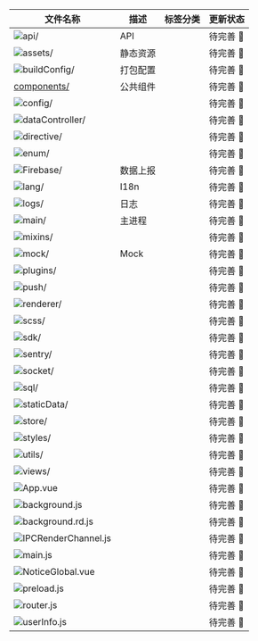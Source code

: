 | 文件名称                                       | 描述     | 标签分类 | 更新状态       |
| ---------------------------------------------- | -------- | -------- | -------------- |
| ![api/](/router/src/api/)                       | API      |          | 待完善 :punch: |
| ![assets/](/router/src/assets/)                 | 静态资源 |          | 待完善 :punch: |
| ![buildConfig/](/router/src/buildConfig/)       | 打包配置 |          | 待完善 :punch: |
| [components/](/router/src/components/)         | 公共组件 |          | 待完善 :punch: |
| ![config/](/router/src/config/)                 |          |          | 待完善 :punch: |
| ![dataController/](/router/src/dataController/) |          |          | 待完善 :punch: |
| ![directive/](/router/src/directive/)           |          |          | 待完善 :punch: |
| ![enum/](/router/src/enum/)                     |          |          | 待完善 :punch: |
| ![Firebase/](/router/src/Firebase/)             | 数据上报 |          | 待完善 :punch: |
| ![lang/](/router/src/lang/)                     | I18n     |          | 待完善 :punch: |
| ![logs/](/router/src/logs/)                     | 日志     |          | 待完善 :punch: |
| ![main/](/router/src/main/)                     | 主进程   |          | 待完善 :punch: |
| ![mixins/](/router/src/mixins/)                 |          |          | 待完善 :punch: |
| ![mock/](/router/src/mock/)                     | Mock     |          | 待完善 :punch: |
| ![plugins/](/router/src/plugins/)               |          |          | 待完善 :punch: |
| ![push/](/router/src/push/)                     |          |          | 待完善 :punch: |
| ![renderer/](/router/src/renderer/)             |          |          | 待完善 :punch: |
| ![scss/](/router/src/scss/)                     |          |          | 待完善 :punch: |
| ![sdk/](/router/src/sdk/)                       |          |          | 待完善 :punch: |
| ![sentry/](/router/src/sentry/)                 |          |          | 待完善 :punch: |
| ![socket/](/router/src/socket/)                 |          |          | 待完善 :punch: |
| ![sql/](/router/src/sql/)                       |          |          | 待完善 :punch: |
| ![staticData/](/router/src/staticData/)         |          |          | 待完善 :punch: |
| ![store/](/router/src/store/)                   |          |          | 待完善 :punch: |
| ![styles/](/router/src/styles/)                 |          |          | 待完善 :punch: |
| ![utils/](/router/src/utils/)                   |          |          | 待完善 :punch: |
| ![views/](/router/src/views/)                   |          |          | 待完善 :punch: |
| ![App.vue](/router/src/)                        |          |          | 待完善 :punch: |
| ![background.js](/router/src/)                  |          |          | 待完善 :punch: |
| ![background.rd.js](/router/src/)               |          |          | 待完善 :punch: |
| ![IPCRenderChannel.js](/router/src/)            |          |          | 待完善 :punch: |
| ![main.js](/router/src/)                        |          |          | 待完善 :punch: |
| ![NoticeGlobal.vue](/router/src/)               |          |          | 待完善 :punch: |
| ![preload.js](/router/src/)                     |          |          | 待完善 :punch: |
| ![router.js](/router/src/)                      |          |          | 待完善 :punch: |
| ![userInfo.js](/router/src/)                    |          |          | 待完善 :punch: |
